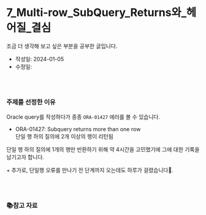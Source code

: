 # 7_Multi-row_SubQuery_Returns와_헤어질_결심
조금 더 생각해 보고 싶은 부분을 공부한 글입니다.

- 작성일: 2024-01-05
- 수정일: 

<br/>



#
### 주제를 선정한 이유
Oracle query를 작성하다가 종종 `ORA-01427` 에러를 볼 수 있습니다.  

- ORA-01427: Subquery returns more than one row  
단일 행 하의 질의에 2개 이상의 행이 리턴됨  

단일 행 하의 질의에 1개의 행만 반환하기 위해 약 4시간을 고민했기에 그에 대한 기록을 남기고자 합니다.  

\+ 추가로, 단일행 오류를 만나기 전 단계까지 오는데도 하루가 걸렸습니다🐳.

<br/>



#
### 📚참고 자료
